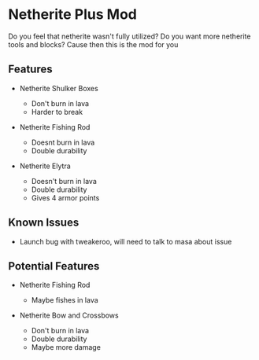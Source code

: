 # Netherite Plus Mod

Do you feel that netherite wasn't fully utilized? Do you want more netherite tools and blocks? Cause then this is the mod for you

## Features

* Netherite Shulker Boxes
  - Don't burn in lava
  - Harder to break
  
* Netherite Fishing Rod
  - Doesnt burn in lava
  - Double durability
  
* Netherite Elytra
  - Doesn't burn in lava
  - Double durability
  - Gives 4 armor points
  
## Known Issues
* Launch bug with tweakeroo, will need to talk to masa about issue

## Potential Features
* Netherite Fishing Rod
  - Maybe fishes in lava
  
* Netherite Bow and Crossbows
  - Don't burn in lava
  - Double durability
  - Maybe more damage
